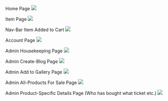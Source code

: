 Home Page
![](https://i.imgur.com/uif2fX2.png)

Item Page
![](https://i.imgur.com/Y4fKGNY.png)

Nav-Bar Item Added to Cart
![](https://i.imgur.com/ybJ5MNI.png)

Account Page
![](https://i.imgur.com/TGijGay.png)

Admin Housekeeping Page
![](https://i.imgur.com/F3WcIlI.png)

Admin Create-Blog Page
![](https://i.imgur.com/T6yW2m2.png)

Admin Add to Gallery Page
![](https://i.imgur.com/WuErDhL.png)

Admin All-Products For Sale Page
![](https://i.imgur.com/XWZd5Ss.png)

Admin Product-Specific Details Page (Who has bought what ticket etc.)
![](https://i.imgur.com/dQd8zkT.png)

